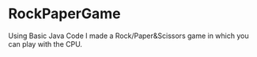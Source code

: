 # RockPaperGame
 Using Basic Java Code I made a Rock/Paper&Scissors game in which you can play with the CPU.
